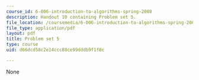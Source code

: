```yaml
---
course_id: 6-006-introduction-to-algorithms-spring-2008
description: Handout 10 containing Problem set 5.
file_location: /coursemedia/6-006-introduction-to-algorithms-spring-2008/d66dcd58c2e14ccc88ce99dddb9f1f8c_ps5.pdf
file_type: application/pdf
layout: pdf
title: Problem set 5
type: course
uid: d66dcd58c2e14ccc88ce99dddb9f1f8c

---
```

None